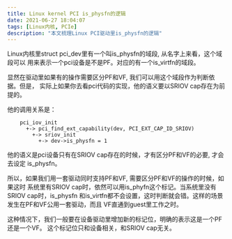 ```yaml
---
title: Linux kernel PCI is_physfn的逻辑
date: 2021-06-27 18:04:07
tags: [Linux内核, PCIe]
description: "本文梳理Linux PCI驱动里is_physfn的逻辑"
---
```


Linux内核里struct pci_dev里有一个叫is_physfn的域段, 从名字上来看，这个域段可以
用来表示一个pci设备是不是PF。对应的有一个is_virtfn的域段。

显然在驱动里如果有的操作需要区分PF和VF, 我们可以用这个域段作为判断依据。但是，
实际上如果你去看pci代码的实现，他的语义要以SRIOV cap存在为前提的。

他的调用关系是：
```
	pci_iov_init
	  +-> pci_find_ext_capability(dev, PCI_EXT_CAP_ID_SRIOV)
	    +-> sriov_init
	      +-> dev->is_physfn = 1
```

他的语义是pci设备只有在SRIOV cap存在的时候，才有区分PF和VF的必要, 才会去设定
is_physfn。

所以，如果我们用一套驱动同时支持PF和VF, 需要区分PF和VF的操作的时候，如果这时
系统里有SRIOV cap时，依然可以用is_phyfn这个标记。当系统里没有SRIOV cap时，is_physfn
和is_virtfn都不会设置，这时判断就会错。这样的场景发生在PF和VF公用一套驱动，而且
VF直通到guest里工作之时。

这种情况下，我们一般要在设备驱动里增加新的标记位，明确的表示这是一个PF还是一个VF。
这个标记位只和设备相关，和SRIOV cap无关。
